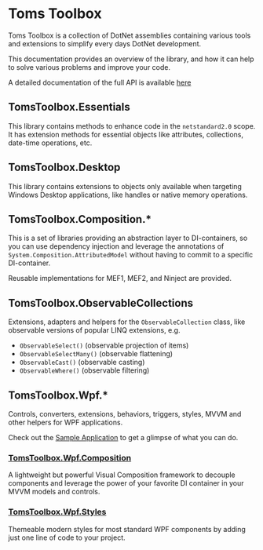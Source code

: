 # Toms Toolbox

Toms Toolbox is a collection of DotNet assemblies containing various tools and extensions to simplify every days DotNet development.

This documentation provides an overview of the library, and how it can help to solve various problems and improve your code.

A detailed documentation of the full API is available [here](https://tom-englert.github.io/TomsToolbox/)

## TomsToolbox.Essentials 

This library contains methods to enhance code in the `netstandard2.0` scope. It has extension methods for essential objects like attributes, collections, date-time operations, etc.

## TomsToolbox.Desktop

This library contains extensions to objects only available when targeting Windows Desktop applications, like handles or native memory operations.

## TomsToolbox.Composition.*

This is a set of libraries providing an abstraction layer to DI-containers, so you can use dependency injection and leverage the annotations of `System.Composition.AttributedModel` without having to commit to a specific DI-container.

Reusable implementations for MEF1, MEF2, and Ninject are provided.

## TomsToolbox.ObservableCollections

Extensions, adapters and helpers for the `ObservableCollection` class, like observable versions of popular LINQ extensions, e.g. 
- `ObservableSelect()` (observable projection of items)
- `ObservableSelectMany()` (observable flattening)
- `ObservableCast()` (observable casting)
- `ObservableWhere()` (observable filtering)

## TomsToolbox.Wpf.*

Controls, converters, extensions, behaviors, triggers, styles, MVVM and other helpers for WPF applications.

Check out the [Sample Application](https://github.com/tom-englert/TomsToolbox/releases/latest) to get a glimpse of what you can do.

### [TomsToolbox.Wpf.Composition](Topics/TomsToolbox.Wpf.Composition.md)
A lightweight but powerful Visual Composition framework to decouple components and leverage the power of your favorite DI container in your MVVM models and controls.

### [TomsToolbox.Wpf.Styles](Topics/TomsToolbox.Wpf.Styles.md) 
Themeable modern styles for most standard WPF components by adding just one line of code to your project.